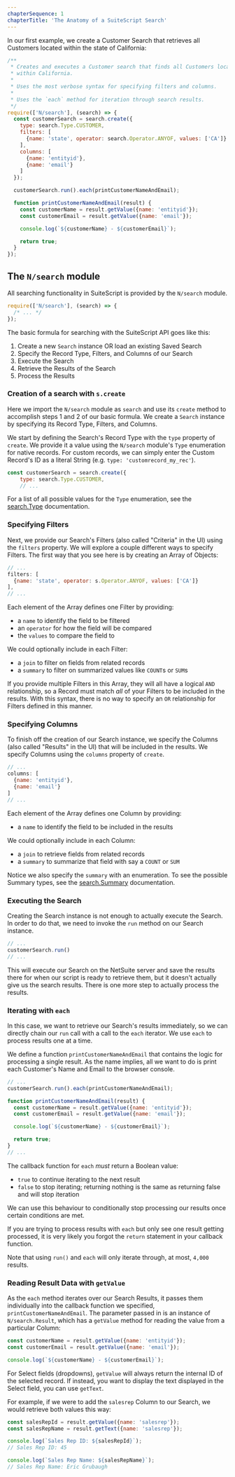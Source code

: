 ```yaml
---
chapterSequence: 1
chapterTitle: 'The Anatomy of a SuiteScript Search'
---
```


In our first example, we create a Customer Search that retrieves all Customers located within the
state of California:

```javascript
/**
 * Creates and executes a Customer search that finds all Customers located
 * within California.
 *
 * Uses the most verbose syntax for specifying filters and columns.
 *
 * Uses the `each` method for iteration through search results.
 */
require(['N/search'], (search) => {
  const customerSearch = search.create({
    type: search.Type.CUSTOMER,
    filters: [
      {name: 'state', operator: search.Operator.ANYOF, values: ['CA']}
    ],
    columns: [
      {name: 'entityid'},
      {name: 'email'}
    ]
  });

  customerSearch.run().each(printCustomerNameAndEmail);

  function printCustomerNameAndEmail(result) {
    const customerName = result.getValue({name: 'entityid'});
    const customerEmail = result.getValue({name: 'email'});

    console.log(`${customerName} - ${customerEmail}`);

    return true;
  }
});
```

## The `N/search` module

All searching functionality in SuiteScript is provided by the `N/search` module.

```javascript
require(['N/search'], (search) => {
  /* ... */
});
```

The basic formula for searching with the SuiteScript API goes like this:

1. Create a new `Search` instance OR load an existing Saved Search
1. Specify the Record Type, Filters, and Columns of our Search
1. Execute the Search
1. Retrieve the Results of the Search
1. Process the Results

### Creation of a search with `s.create`

Here we import the `N/search` module as `search` and use its `create` method to accomplish steps 1 and 2 of our 
basic formula. We create a `Search` instance by specifying its Record Type, Filters, and Columns.

We start by defining the Search's Record Type with the `type` property of `create`. We provide it a value using the 
`N/search` module's `Type` enumeration for native records. For custom records, we can simply enter the Custom 
Record's ID as a literal String (e.g. `type: 'customrecord_my_rec'`).

```javascript
const customerSearch = search.create({
    type: search.Type.CUSTOMER,
    // ...
```

For a list of all possible values for the `Type` enumeration, see the
[search.Type](https://docs.oracle.com/en/cloud/saas/netsuite/ns-online-help/section_4483165708.html) documentation.

### Specifying Filters

Next, we provide our Search's Filters (also called "Criteria" in the UI) using the `filters` property. We will 
explore a couple different ways to specify Filters. The first way that you see here is by creating an Array of Objects:

```javascript
// ...
filters: [
  {name: 'state', operator: s.Operator.ANYOF, values: ['CA']}
],
// ...
```

Each element of the Array defines one Filter by providing:

* a `name` to identify the field to be filtered
* an `operator` for how the field will be compared
* the `values` to compare the field to

We could optionally include in each Filter:

* a `join` to filter on fields from related records
* a `summary` to filter on summarized values like `COUNT`s or `SUM`s

If you provide multiple Filters in this Array, they will all have a logical `AND` relationship, so a Record must 
match *all* of your Filters to be included in the results. With this syntax, there is no way to specify an `OR` 
relationship for Filters defined in this manner.

### Specifying Columns

To finish off the creation of our Search instance, we specify the Columns (also called "Results" in the UI) that 
will be included in the results. We specify Columns using the `columns` property of `create`.

```javascript
// ...
columns: [
  {name: 'entityid'},
  {name: 'email'}
]
// ...
```

Each element of the Array defines one Column by providing:

* a `name` to identify the field to be included in the results

We could optionally include in each Column:

* a `join` to retrieve fields from related records
* a `summary` to summarize that field with say a `COUNT` or `SUM`

Notice we also specify the `summary` with an enumeration. To see the possible Summary types, see the
[search.Summary](https://docs.oracle.com/en/cloud/saas/netsuite/ns-online-help/section_4345777923.html) documentation.

### Executing the Search

Creating the Search instance is not enough to actually execute the Search. In order to do that, we need to invoke 
the `run` method on our Search instance.

```javascript
// ...
customerSearch.run()
// ...
```

This will execute our Search on the NetSuite server and save the results there for when our script is ready to 
retrieve them, but it doesn't actually give us the search results. There is one more step to actually process the 
results.

### Iterating with `each`

In this case, we want to retrieve our Search's results immediately, so we can directly chain our `run` call with a 
call to the `each` iterator. We use `each` to process results one at a time.

We define a function `printCustomerNameAndEmail` that contains the logic for processing a single result. As the name 
implies, all we want to do is print each Customer's Name and Email to the browser console.

```javascript
// ...
customerSearch.run().each(printCustomerNameAndEmail);

function printCustomerNameAndEmail(result) {
  const customerName = result.getValue({name: 'entityid'});
  const customerEmail = result.getValue({name: 'email'});

  console.log(`${customerName} - ${customerEmail}`);

  return true;
}
// ...
```

The callback function for `each` *must* return a Boolean value:

* `true` to continue iterating to the next result
* `false` to stop iterating; returning nothing is the same as returning false and will stop iteration

We can use this behaviour to conditionally stop processing our results once certain conditions are met.

If you are trying to process results with `each` but only see one result getting processed, it is very likely you 
forgot the `return` statement in your callback function.

Note that using `run()` and `each` will only iterate through, at most, `4,000` results.

### Reading Result Data with `getValue`

As the `each` method iterates over our Search Results, it passes them individually into the callback function we 
specified, `printCustomerNameAndEmail`. The parameter passed in is an instance of `N/search.Result`, which has a 
`getValue` method for reading the value from a particular Column:

```javascript
const customerName = result.getValue({name: 'entityid'});
const customerEmail = result.getValue({name: 'email'});

console.log(`${customerName} - ${customerEmail}`);
```

For Select fields (dropdowns), `getValue` will always return the internal ID of the selected record. If instead, you 
want to display the text displayed in the Select field, you can use `getText`.

For example, if we were to add the `salesrep` Column to our Search, we would retrieve both values this way:

```javascript
const salesRepId = result.getValue({name: 'salesrep'});
const salesRepName = result.getText({name: 'salesrep'});

console.log(`Sales Rep ID: ${salesRepId}`);
// Sales Rep ID: 45

console.log(`Sales Rep Name: ${salesRepName}`);
// Sales Rep Name: Eric Grubaugh
```

